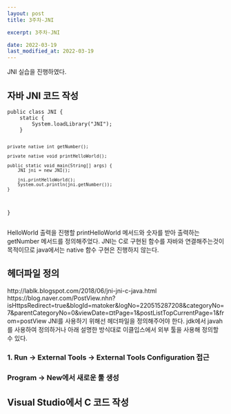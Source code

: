 ```yaml
---
layout: post
title: 3주차-JNI

excerpt: 3주차-JNI

date: 2022-03-19
last_modified_at: 2022-03-19
---
```


JNI 실습을 진행하였다.

<H2>자바 JNI 코드 작성</H2>
<pre>
<code>public class JNI {
	static {
        System.loadLibrary("JNI");
    }

    private native int getNumber();

    private native void printHelloWorld();

    public static void main(String[] args) {
        JNI jni = new JNI();

        jni.printHelloWorld();
        System.out.println(jni.getNumber());
    }
}
</code>
</pre>
HelloWorld 출력을 진행할 printHelloWorld 메서드와 숫자를 받아 출력하는 getNumber 메서드를 정의해주었다.
JNI는 C로 구현된 함수를 자바와 연결해주는것이 목적이므로 java에서는 native 함수 구현은 진행하지 않는다.

<H2>헤더파일 정의</H2>
http://lablk.blogspot.com/2018/06/jni-jni-c-java.html
https://blog.naver.com/PostView.nhn?isHttpsRedirect=true&blogId=matoker&logNo=220515287208&categoryNo=7&parentCategoryNo=0&viewDate=&currentPage=1&postListTopCurrentPage=1&from=postView
JNI를 사용하기 위해선 헤더파일을 정의해주어야 한다. jdk에서 javah를 사용하여 정의하거나 아래 설명한 방식대로 이클입스에서 외부 툴을 사용해 정의할 수 있다.

<H3>1. Run -> External Tools -> External Tools Configuration 접근</H3>

<H3>Program -> New에서 새로운 툴 생성</H3>

<H2>Visual Studio에서 C 코드 작성</H2>




